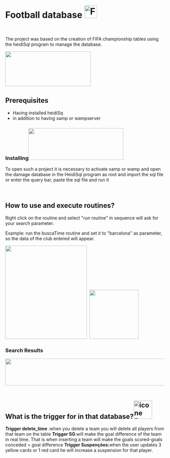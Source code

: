 <h1><strong>Football database</strong> <img class="alignleft" src="https://image.flaticon.com/icons/svg/27/27221.svg" alt="Football player attempting to kick ball free icon" width="40" height="40" /></h1>
&nbsp;

<a>The project was based on the creation of FIFA championship tables using the heidiSql program to manage the database.</a>

<img class="alignnone size-full wp-image-310" src="http://www.solocart.com.br/wp-content/uploads/2020/03/heidinovo.png" alt="" width="270" height="110" />
&nbsp;
<h2></a><strong>Prerequisites</strong></h2>
<ul style="list-style-type: disc;">
 	<li>Having installed heidiSq</li>
 	<li>in addition to having xamp or wampserver</li>
</ul>
<h3><a id="user-content-installing" class="anchor" href="https://github.com/gustavo910/ProjetoSqlFutebol#installing" aria-hidden="true"></a><strong>Installing</strong><img class="size-medium wp-image-298 alignright" src="http://www.solocart.com.br/wp-content/uploads/2020/03/xampwamp3-300x100.png" alt="" width="300" height="100" /></h3>
To open such a project it is necessary to activate xamp or wamp and open the damage database in the HeidiSql program as root and import the sql file or enter the query bar, paste the sql file and run it

&nbsp;
<h2 id="tw-target-text" class="tw-data-text tw-text-large tw-ta" dir="ltr" data-placeholder="Tradução"><strong><span lang="en">How to use and execute routines?</span></strong></h2>
Right click on the routine and select "run routine" in sequence will ask for your search parameter.

Example: run the buscaTime routine and set it to "barcelona" as parameter, so the data of the club entered will appear.

<img src="http://www.solocart.com.br/wp-content/uploads/2020/03/executar-rotina.jpg" alt="" width="258" height="294"/>  <img class="size-full" src="http://www.solocart.com.br/wp-content/uploads/2020/03/barcelona.jpg" alt="" width="" height="155" />
&nbsp;
&nbsp;
&nbsp;
<h3 dir="ltr" data-placeholder="Tradução"></h3>
<h3 id="tw-target-text" class="tw-data-text tw-text-large tw-ta" dir="ltr" data-placeholder="Tradução"><strong><span lang="en">Search Results</span></strong></h3>
<img class="alignnone wp-image-303 size-full" src="http://www.solocart.com.br/wp-content/uploads/2020/03/resultados.jpg" alt="" width="950" height="85" />
&nbsp;
&nbsp;
<h2>What is the trigger for in that database?<img class="alignleft" src="https://cdn.icon-icons.com/icons2/931/PNG/512/settings_icon-icons.com_72415.png" alt="ícone Ferramenta, ferramentas, configurações Livre de Mini Icon ..." width="58" height="58" /></h2>
<strong>Trigger delete_time</strong> :when you delete a team you will delete all players from that team on the table
<strong>Trigger SG</strong>:will make the goal difference of the team in real time. That is when inserting a team will make the goals scored-goals conceded = goal difference
<strong>Trigger Suspenções:</strong>when the user updates 3 yellow cards or 1 red card he will increase a suspension for that player.
